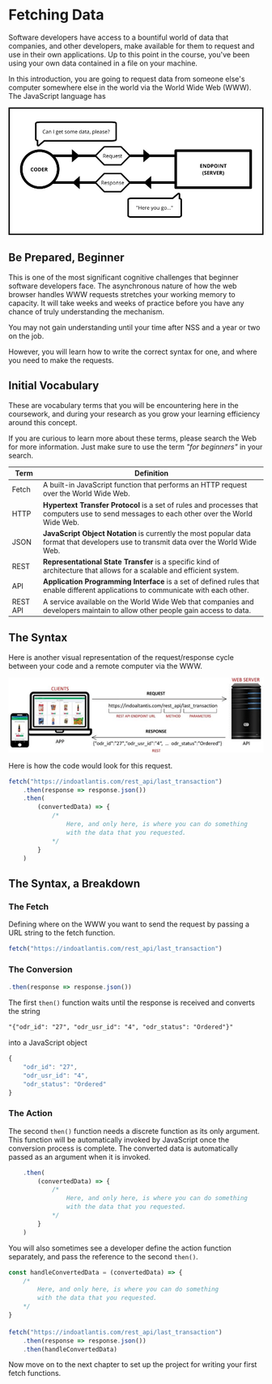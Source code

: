 # Fetching Data

Software developers have access to a bountiful world of data that companies, and other developers, make available for them to request and use in their own applications. Up to this point in the course, you've been using your own data contained in a file on your machine.

In this introduction, you are going to request data from someone else's computer somewhere else in the world via the World Wide Web (WWW). The JavaScript language has

![](./images/request-response.png)

## Be Prepared, Beginner

This is one of the most significant cognitive challenges that beginner software developers face. The asynchronous nature of how the web browser handles WWW requests stretches your working memory to capacity. It will take weeks and weeks of practice before you have any chance of truly understanding the mechanism.

You may not gain understanding until your time after NSS and a year or two on the job.

However, you will learn how to write the correct syntax for one, and where you need to make the requests.

## Initial Vocabulary

These are vocabulary terms that you will be encountering here in the coursework, and during your research as you grow your learning efficiency around this concept.

If you are curious to learn more about these terms, please search the Web for more information. Just make sure to use the term _"for beginners"_ in your search.

| Term | Definition |
| --- | --- |
| Fetch | A built-in JavaScript function that performs an HTTP request over the World Wide Web. |
| HTTP | **Hypertext Transfer Protocol** is a set of rules and processes that computers use to send messages to each other over the World Wide Web. |
| JSON | **JavaScript Object Notation** is currently the most popular data format that developers use to transmit data over the World Wide Web. |
| REST | **Representational State Transfer** is a specific kind of architecture that allows for a scalable and efficient system. |
| API | **Application Programming Interface** is a set of defined rules that enable different applications to communicate with each other. |
| REST API | A service available on the World Wide Web that companies and developers maintain to allow other people gain access to data. |


## The Syntax

Here is another visual representation of the request/response cycle between your code and a remote computer via the WWW.

![](./images/REST-API-request-response.png)

Here is how the code would look for this request.

```js
fetch("https://indoatlantis.com/rest_api/last_transaction")
    .then(response => response.json())
    .then(
        (convertedData) => {
            /*
                Here, and only here, is where you can do something
                with the data that you requested.
            */
        }
    )
```

## The Syntax, a Breakdown


### The Fetch

Defining where on the WWW you want to send the request by passing a URL string to the fetch function.

```js
fetch("https://indoatlantis.com/rest_api/last_transaction")
```

### The Conversion

```js
.then(response => response.json())
```

The first `then()` function waits until the response is received and converts the string

```txt
"{"odr_id": "27", "odr_usr_id": "4", "odr_status": "Ordered"}"
```

into a JavaScript object

```js
{
    "odr_id": "27",
    "odr_usr_id": "4",
    "odr_status": "Ordered"
}
```

### The Action

The second `then()` function needs a discrete function as its only argument. This function will be automatically invoked by JavaScript once the conversion process is complete. The converted data is automatically passed as an argument when it is invoked.

```js
    .then(
        (convertedData) => {
            /*
                Here, and only here, is where you can do something
                with the data that you requested.
            */
        }
    )
```

You will also sometimes see a developer define the action function separately, and pass the reference to the second `then()`.

```js
const handleConvertedData = (convertedData) => {
    /*
        Here, and only here, is where you can do something
        with the data that you requested.
    */
}

fetch("https://indoatlantis.com/rest_api/last_transaction")
    .then(response => response.json())
    .then(handleConvertedData)
```

Now move on to the next chapter to set up the project for writing your first fetch functions.
